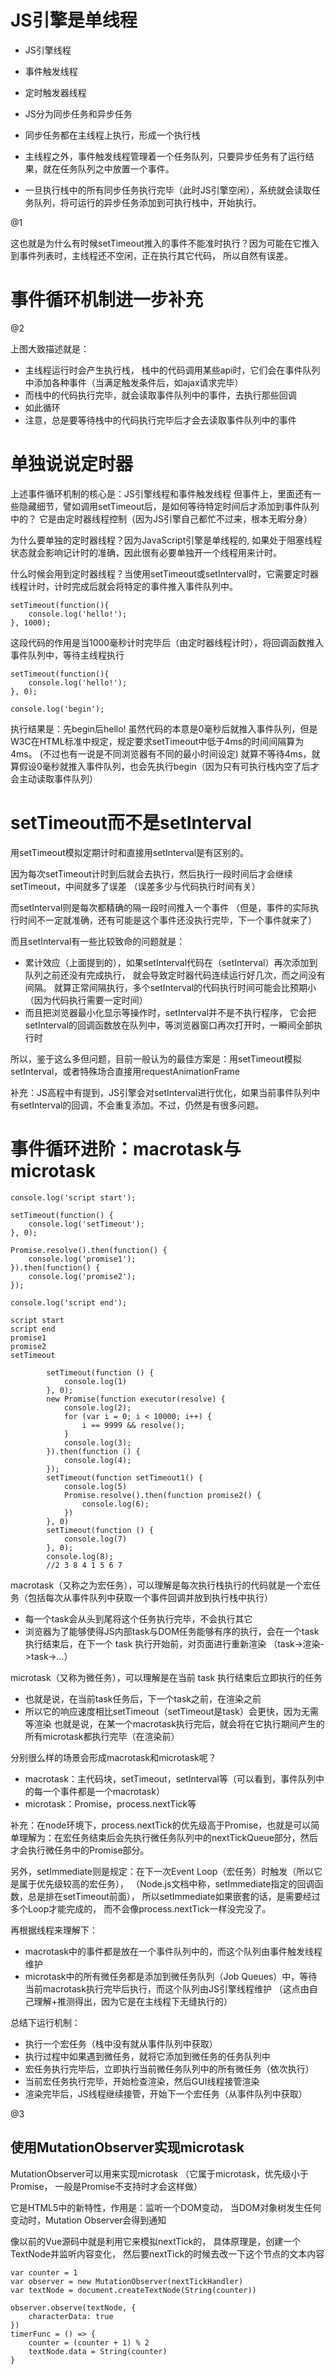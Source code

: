 # JS引擎是单线程

- JS引擎线程
- 事件触发线程
- 定时触发器线程

- JS分为同步任务和异步任务
- 同步任务都在主线程上执行，形成一个执行栈
- 主线程之外，事件触发线程管理着一个任务队列，只要异步任务有了运行结果，就在任务队列之中放置一个事件。
- 一旦执行栈中的所有同步任务执行完毕（此时JS引擎空闲），系统就会读取任务队列，将可运行的异步任务添加到可执行栈中，开始执行。

@1

这也就是为什么有时候setTimeout推入的事件不能准时执行？因为可能在它推入到事件列表时，主线程还不空闲，正在执行其它代码， 所以自然有误差。

# 事件循环机制进一步补充
@2

上图大致描述就是：
- 主线程运行时会产生执行栈， 栈中的代码调用某些api时，它们会在事件队列中添加各种事件（当满足触发条件后，如ajax请求完毕）
- 而栈中的代码执行完毕，就会读取事件队列中的事件，去执行那些回调
- 如此循环
- 注意，总是要等待栈中的代码执行完毕后才会去读取事件队列中的事件

# 单独说说定时器
上述事件循环机制的核心是：JS引擎线程和事件触发线程
但事件上，里面还有一些隐藏细节，譬如调用setTimeout后，是如何等待特定时间后才添加到事件队列中的？
它是由定时器线程控制（因为JS引擎自己都忙不过来，根本无暇分身）

为什么要单独的定时器线程？因为JavaScript引擎是单线程的, 如果处于阻塞线程状态就会影响记计时的准确，因此很有必要单独开一个线程用来计时。

什么时候会用到定时器线程？当使用setTimeout或setInterval时，它需要定时器线程计时，计时完成后就会将特定的事件推入事件队列中。

```
setTimeout(function(){
    console.log('hello!');
}, 1000);
```
这段代码的作用是当1000毫秒计时完毕后（由定时器线程计时），将回调函数推入事件队列中，等待主线程执行

```
setTimeout(function(){
    console.log('hello!');
}, 0);

console.log('begin');
```
执行结果是：先begin后hello!
虽然代码的本意是0毫秒后就推入事件队列，但是W3C在HTML标准中规定，规定要求setTimeout中低于4ms的时间间隔算为4ms。 (不过也有一说是不同浏览器有不同的最小时间设定)
就算不等待4ms，就算假设0毫秒就推入事件队列，也会先执行begin（因为只有可执行栈内空了后才会主动读取事件队列）

# setTimeout而不是setInterval
用setTimeout模拟定期计时和直接用setInterval是有区别的。

因为每次setTimeout计时到后就会去执行，然后执行一段时间后才会继续setTimeout，中间就多了误差 （误差多少与代码执行时间有关）

而setInterval则是每次都精确的隔一段时间推入一个事件 （但是，事件的实际执行时间不一定就准确，还有可能是这个事件还没执行完毕，下一个事件就来了）

而且setInterval有一些比较致命的问题就是：
- 累计效应（上面提到的），如果setInterval代码在（setInterval）再次添加到队列之前还没有完成执行， 就会导致定时器代码连续运行好几次，而之间没有间隔。 就算正常间隔执行，多个setInterval的代码执行时间可能会比预期小（因为代码执行需要一定时间）
- 而且把浏览器最小化显示等操作时，setInterval并不是不执行程序， 它会把setInterval的回调函数放在队列中，等浏览器窗口再次打开时，一瞬间全部执行时

所以，鉴于这么多但问题，目前一般认为的最佳方案是：用setTimeout模拟setInterval，或者特殊场合直接用requestAnimationFrame

补充：JS高程中有提到，JS引擎会对setInterval进行优化，如果当前事件队列中有setInterval的回调，不会重复添加。不过，仍然是有很多问题。

# 事件循环进阶：macrotask与microtask
```
console.log('script start');

setTimeout(function() {
    console.log('setTimeout');
}, 0);

Promise.resolve().then(function() {
    console.log('promise1');
}).then(function() {
    console.log('promise2');
});

console.log('script end');

script start
script end
promise1
promise2
setTimeout
```
```
        setTimeout(function () {
            console.log(1)
        }, 0);
        new Promise(function executor(resolve) {
            console.log(2);
            for (var i = 0; i < 10000; i++) {
                i == 9999 && resolve();
            }
            console.log(3);
        }).then(function () {
            console.log(4);
        });
        setTimeout(function setTimeout1() {
            console.log(5)
            Promise.resolve().then(function promise2() {
                console.log(6);
            })
        }, 0)
        setTimeout(function () {
            console.log(7)
        }, 0);
        console.log(8);
        //2 3 8 4 1 5 6 7
```

macrotask（又称之为宏任务），可以理解是每次执行栈执行的代码就是一个宏任务（包括每次从事件队列中获取一个事件回调并放到执行栈中执行）
- 每一个task会从头到尾将这个任务执行完毕，不会执行其它
- 浏览器为了能够使得JS内部task与DOM任务能够有序的执行，会在一个task执行结束后，在下一个 task 执行开始前，对页面进行重新渲染 （task->渲染->task->...）

microtask（又称为微任务），可以理解是在当前 task 执行结束后立即执行的任务
- 也就是说，在当前task任务后，下一个task之前，在渲染之前
- 所以它的响应速度相比setTimeout（setTimeout是task）会更快，因为无需等渲染
也就是说，在某一个macrotask执行完后，就会将在它执行期间产生的所有microtask都执行完毕（在渲染前）

分别很么样的场景会形成macrotask和microtask呢？
- macrotask：主代码块，setTimeout，setInterval等（可以看到，事件队列中的每一个事件都是一个macrotask）
- microtask：Promise，process.nextTick等

补充：在node环境下，process.nextTick的优先级高于Promise，也就是可以简单理解为：在宏任务结束后会先执行微任务队列中的nextTickQueue部分，然后才会执行微任务中的Promise部分。

另外，setImmediate则是规定：在下一次Event Loop（宏任务）时触发（所以它是属于优先级较高的宏任务）， （Node.js文档中称，setImmediate指定的回调函数，总是排在setTimeout前面）， 所以setImmediate如果嵌套的话，是需要经过多个Loop才能完成的， 而不会像process.nextTick一样没完没了。


再根据线程来理解下：
- macrotask中的事件都是放在一个事件队列中的，而这个队列由事件触发线程维护
- microtask中的所有微任务都是添加到微任务队列（Job Queues）中，等待当前macrotask执行完毕后执行，而这个队列由JS引擎线程维护 （这点由自己理解+推测得出，因为它是在主线程下无缝执行的）

总结下运行机制：
- 执行一个宏任务（栈中没有就从事件队列中获取）
- 执行过程中如果遇到微任务，就将它添加到微任务的任务队列中
- 宏任务执行完毕后，立即执行当前微任务队列中的所有微任务（依次执行）
- 当前宏任务执行完毕，开始检查渲染，然后GUI线程接管渲染
- 渲染完毕后，JS线程继续接管，开始下一个宏任务（从事件队列中获取）

@3

## 使用MutationObserver实现microtask

MutationObserver可以用来实现microtask （它属于microtask，优先级小于Promise， 一般是Promise不支持时才会这样做）

它是HTML5中的新特性，作用是：监听一个DOM变动， 当DOM对象树发生任何变动时，Mutation Observer会得到通知

像以前的Vue源码中就是利用它来模拟nextTick的， 具体原理是，创建一个TextNode并监听内容变化， 然后要nextTick的时候去改一下这个节点的文本内容
```
var counter = 1
var observer = new MutationObserver(nextTickHandler)
var textNode = document.createTextNode(String(counter))

observer.observe(textNode, {
    characterData: true
})
timerFunc = () => {
    counter = (counter + 1) % 2
    textNode.data = String(counter)
}
```








